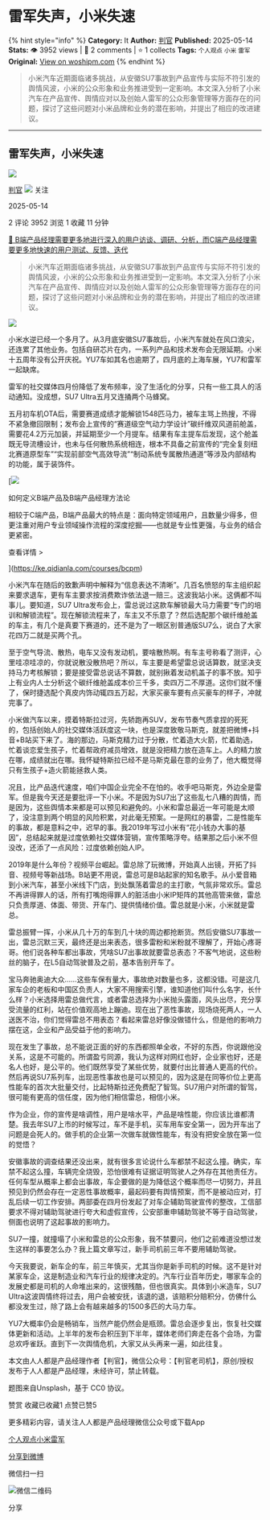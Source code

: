 # 雷军失声，小米失速
{% hint style="info" %}
**Category:** It
**Author:** [判官](https://www.woshipm.com/u/723858)
**Published:** 2025-05-14  
**Stats:** 👁️ 3952 views | 💬 2 comments | ⭐ 1 collects
**Tags:** `个人观点` `小米` `雷军`
**Original:** [View on woshipm.com](https://www.woshipm.com/it/6216557.html)
{% endhint %}
> 小米汽车近期面临诸多挑战，从安徽SU7事故到产品宣传与实际不符引发的舆情风波，小米的公众形象和业务推进受到一定影响。本文深入分析了小米汽车在产品宣传、舆情应对以及创始人雷军的公众形象管理等方面存在的问题，探讨了这些问题对小米品牌和业务的潜在影响，并提出了相应的改进建议。

---

## 雷军失声，小米失速

[![](https://image.woshipm.com/wp-files/2018/07/jg7gxbiZ7pQsAUMDUEkP.jpg!/both/72x72)](https://www.woshipm.com/u/723858)

[判官](https://www.woshipm.com/u/723858) ![](https://static.woshipm.com/tag/1121_1@2x.png) 关注

2025-05-14

2 评论 3952 浏览 1 收藏 11 分钟

[🔗 B端产品经理需要更多地进行深入的用户访谈、调研、分析，而C端产品经理需要更多地快速的用户测试、反馈、迭代](https://ke.qidianla.com/courses/bcpm)

> 小米汽车近期面临诸多挑战，从安徽SU7事故到产品宣传与实际不符引发的舆情风波，小米的公众形象和业务推进受到一定影响。本文深入分析了小米汽车在产品宣传、舆情应对以及创始人雷军的公众形象管理等方面存在的问题，探讨了这些问题对小米品牌和业务的潜在影响，并提出了相应的改进建议。

![](https://image.woshipm.com/2025/04/05/014504cc-11c7-11f0-b4f1-00163e09d72f.png)

小米水逆已经一个多月了。从3月底安徽SU7事故后，小米汽车就处在风口浪尖，还连累了其他业务。包括自研芯片在内，一系列产品和技术发布会无限延期。小米十五周年没有公开庆祝。YU7车如其名也逾期了，四月底的上海车展，YU7和雷军一起缺席。

雷军的社交媒体四月份降低了发布频率，没了生活化的分享，只有一些工具人的活动通知。没成想，SU7 Ultra五月又连捅两个马蜂窝。

五月初车机OTA后，需要赛道成绩才能解锁1548匹马力，被车主骂上热搜，不得不紧急撤回限制；发布会上宣传的“赛道级空气动力学设计”碳纤维双风道前舱盖，需要花4.2万元加装，并延期至少一个月提车。结果有车主提车后发现，这个舱盖既无导流槽设计，也未与任何散热系统相连，根本不具备之前宣传的“完全复刻纽北赛道原型车”“实现前部空气高效导流”“制动系统专属散热通道”等涉及内部结构的功能，属于装饰件。

[![](https://image.woshipm.com/2023/08/02/72b77e4e-30e3-11ee-88e7-00163e0b5ff3.png)

如何定义B端产品及B端产品经理方法论

相较于C端产品，B端产品最大的特点是：面向特定领域用户，且数量少得多，但更注重对用户专业领域操作流程的深度挖掘——也就是专业性更强，与业务的结合更紧密。

查看详情 >

](https://ke.qidianla.com/courses/bcpm)

小米汽车在随后的致歉声明中解释为“信息表达不清晰”。几百名愤怒的车主组织起来要求退车，更有车主要求按消费欺诈依法退一赔三。这波我站小米。这俩都不叫事儿。要知道，SU7 Ultra发布会上，雷总说过这款车解锁最大马力需要“专门的培训和解锁流程”。现在解锁流程来了，车主又不乐意了？然后选配那个碳纤维舱盖的车主，有几个是真要下赛道的，还不是为了一眼区别普通版SU7么，说白了大家花四万二就是买两个孔。

至于空气导流、散热，电车又没有发动机，要啥散热啊。有车主号称看了测评，心里哇凉哇凉的，你就说散没散热吧？所以，车主要是希望雷总说话算数，就坚决支持马力考核解锁；要是接受雷总说话不算数，就别揪着发动机盖子的事不放。知乎上有业内人士分析这个碳纤维舱盖成本价三千多，卖四万二不厚道。这你们就不懂了，保时捷选配个真皮内饰动辄四五万起，大家买豪车要有点买豪车的样子，冲就完事了。

小米做汽车以来，摸着特斯拉过河，先轿跑再SUV，发布节奏气质拿捏的死死的，包括创始人的社交媒体活跃度这一块，也是深度致敬马斯克，就差把微博+抖音+B站买下来了。海的那边，马斯克精力过于分散，忙着造大火箭，忙着助选，忙着谈恋爱生孩子，忙着帮政府减员增效，就是没把精力放在造车上。人的精力放在哪，成绩就出在哪。我怀疑特斯拉已经不是马斯克最在意的业务了，他大概觉得只有生孩子+造火箭能拯救人类。

况且，比产品迭代速度，咱们中国企业完全不在怕的。收手吧马斯克，外边全是雷军。但是我今天还是要批评一下小米。不是因为SU7出了这些乱七八糟的舆情，而是因为，这些舆情本来都是可以预见和避免的。小米和雷总最近一年可能是太顺了，没注意到两个明显的风险积累，对此毫无预案。一是网红的暴雷，二是性能车的事故，都是意料之中，迟早的事。我2019年写过小米有“花小钱办大事的基因”，总结起来就是过度依赖社交媒体营销，宣传策略浮夸。结果那之后小米不但没改，还添了一点风险：过度依赖创始人IP。

2019年是什么年份？视频平台崛起。雷总除了玩微博，开始真人出镜，开拓了抖音、视频号等新战场。B站更不用说，雷总可是B站起家的知名歌手。从小爱音箱到小米汽车，甚至小米线下门店，到处飘荡着雷总的主打歌，气氛非常欢乐。雷总不再讲得罪人的话，所有打嘴炮得罪人的脏活由小米IP矩阵的其他高管来做，雷总只负责厚道、体面、带货、开车门、提供情绪价值。雷总就是小米，小米就是雷总。

雷总振臂一挥，小米从几十万的车到几十块的周边都抢断货。然后安徽SU7事故一出，雷总沉默三天，最终还是出来表态，很多雷粉和米粉就不理解了，开始心疼哥哥。他们说各种车都出事故，凭啥SU7出事故就要雷总表态？不客气地说，这些粉丝的脑子，在L5自动驾驶普及之前，基本告别开车了。

宝马奔驰奥迪大众……这些车保有量大，事故绝对数量也多，这都没错。可是这几家车企的老板和中国区负责人，大家不用搜索引擎，谁知道他们叫什么名字，长什么样？小米选择用雷总做代言，或者雷总选择为小米抛头露面，风头出尽，充分享受流量的红利，站在价值观高地上蹦迪。现在出了恶性事故，现场烧死两人，一人送医不治，你们觉得雷总不用表态？看起来雷总好像没做错什么，但是他的影响力摆在这，企业和产品受益于他的影响力。

现在发生了事故，总不能说正面的好的东西都照单全收，不好的东西，你说跟他没关系，这是不可能的。所谓盈亏同源，我认为这样对网红也好，企业家也好，还是名人也好，是公平的。他们既然享受了某些优势，就要付出比普通人更高的代价。然后再说SU7系列车，出现恶性事故也是可以预见的，因为这是在同等价位上更高性能车的首次大批量交付，比起特斯拉还免费配了智驾。SU7用户对所谓的智驾，很可能有更高的信任度，因为他们相信雷总，相信小米。

作为企业，你的宣传是啥调性，用户是啥水平，产品是啥性能，你应该比谁都清楚。我去年SU7上市的时候写过，车不是手机，买车用车安全第一，因为开车出了问题是会死人的。做手机的企业第一次做车就做性能车，有没有把安全放在第一位的觉悟？

安徽事故的调查结果还没出来，就有很多言论说什么车都禁不起这么撞。确实，车禁不起这么撞，车辆完全烧毁，恐怕很难有证据证明驾驶人之外存在其他责任方。任何车型从概率上都会出事故，车企要做的是为降低这个概率而尽一切努力，并且预见到仍然会存在一定恶性事故概率，最起码要有舆情预案，而不是被动应对，打乱后续一切工作安排。两部委在四月份发起了对车企辅助驾驶宣传的整改，工信部要求不得对辅助驾驶进行夸大和虚假宣传，公安部重申辅助驾驶不等于自动驾驶，侧面也说明了这起事故的影响力。

SU7一撞，就撞塌了小米和雷总的公众形象，我不禁要问，他们之前难道没想过发生这样的事要怎么办？我上篇文章写过，新手司机前三年不要用辅助驾驶。

今天我要说，新车企的车，前三年慎买，尤其当你是新手司机的时候。这不是针对某家车企，这是制造业和汽车行业的规律决定的。汽车行业百年历史，哪家车企的发展史都是司机的人命堆出来的，这很残酷，但也很真实。具体到小米造车，SU7 Ultra这波舆情终将过去，用户会被安抚，该退的退，该赔积分赔积分，仿佛什么都没发生过，除了路上会有越来越多的1500多匹的大马力车。

YU7大概率仍会是畅销车，当然产能仍然会是瓶颈。雷总会逐步复出，恢复社交媒体更新和活动。上半年的发布会积压到下半年，媒体老师们奔走在各个会场，为雷总欢呼雀跃。直到下一次舆情危机，大家又从头再来一遍，如此往复。

本文由人人都是产品经理作者【判官】，微信公众号：【判官老司机】，原创/授权 发布于人人都是产品经理，未经许可，禁止转载。

题图来自Unsplash，基于 CC0 协议。

赞赏 收藏已收藏1 点赞已赞5

更多精彩内容，请关注人人都是产品经理微信公众号或下载App

[个人观点](https://www.woshipm.com/tag/%e4%b8%aa%e4%ba%ba%e8%a7%82%e7%82%b9)[小米](https://www.woshipm.com/tag/%e5%b0%8f%e7%b1%b3)[雷军](https://www.woshipm.com/tag/%e9%9b%b7%e5%86%9b)

[分享到微博](https://service.weibo.com/share/share.php?appkey=2775287854&title=雷军失声，小米失速&url=https://www.woshipm.com/it/6216557.html&pic=https://image.woshipm.com/2025/04/05/014504cc-11c7-11f0-b4f1-00163e09d72f.png)

微信扫一扫

![微信二维码](https://api.pwmqr.com/qrcode/create/?url=https://www.woshipm.com/it/6216557.html)

分享